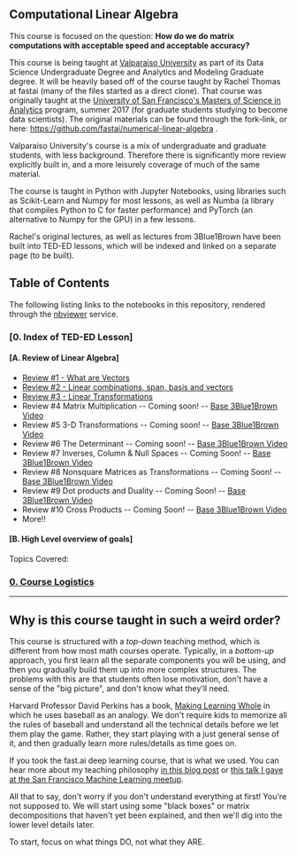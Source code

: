 ## Computational Linear Algebra

This course is focused on the question: **How do we do matrix computations with acceptable speed and acceptable accuracy?**

This course is being taught at [Valparaiso University](https://www.valpo.edu) as part of its Data Science Undergraduate Degree and Analytics and Modeling Graduate degree. It will be heavily based off of the course taught by Rachel Thomas at fastai (many of the files started as a direct clone). That course was originally taught at the [University of San Francisco's Masters of Science in Analytics](https://www.usfca.edu/arts-sciences/graduate-programs/analytics) program, summer 2017 (for graduate students studying to become data scientists). The original materials can be found through the fork-link, or here: https://github.com/fastai/numerical-linear-algebra . 

Valparaiso University's course is a mix of undergraduate and graduate students, with less background. Therefore there is significantly more review explicitly built in, and a more leisurely coverage of much of the same material.

The course is taught in Python with Jupyter Notebooks, using libraries such as Scikit-Learn and Numpy for most lessons, as well as Numba (a library that compiles Python to C for faster performance) and PyTorch (an alternative to Numpy for the GPU) in a few lessons.

Rachel's original lectures, as well as lectures from 3Blue1Brown have been built into TED-ED lessons, which will be indexed and linked on a separate page (to be built).

## Table of Contents
The following listing links to the notebooks in this repository, rendered through the [nbviewer](http://nbviewer.jupyter.org) service. 

### [0. Index of TED-ED Lesson]
#### [A. Review of Linear Algebra]
- [Review #1 - What are Vectors ](https://ed.ted.com/on/M3hYbFyL)
- [Review #2 - Linear combinations, span, basis and vectors](https://ed.ted.com/on/6NQlfY3k)
- [Review #3 - Linear Transformations](https://ed.ted.com/on/ljt7Pwqk)
- Review #4 Matrix Multiplication -- Coming soon! -- [Base 3Blue1Brown Video](https://youtu.be/XkY2DOUCWMU)
- Review #5 3-D Transformations -- Coming soon! -- [Base 3Blue1Brown Video](https://youtu.be/rHLEWRxRGiM)
- Review #6 The Determinant -- Coming soon! -- [Base 3Blue1Brown Video](https://youtu.be/Ip3X9LOh2dk)
- Review #7 Inverses, Column & Null Spaces -- Coming Soon! -- [Base 3Blue1Brown Video](https://youtu.be/uQhTuRlWMxw)
- Review #8 Nonsquare Matrices as Transformations -- Coming Soon! -- [Base 3Blue1Brown Video](https://youtu.be/v8VSDg_WQlA)
- Review #9 Dot products and Duality -- Coming Soon! -- [Base 3Blue1Brown Video](https://youtu.be/LyGKycYT2v0)
- Review #10 Cross Products -- Coming Soon! -- [Base 3Blue1Brown Video](https://youtu.be/eu6i7WJeinw)
- More!! 

#### [B. High Level overview of goals]

Topics Covered:
### [0. Course Logistics](https://nbviewer.jupyter.org/github/fastai/numerical-linear-algebra/blob/master/nbs/0.%20Course%20Logistics.ipynb) 

<!---
([Video 1](https://www.youtube.com/watch?v=8iGzBMboA0I&index=1&list=PLtmWHNX-gukIc92m1K0P6bIOnZb-mg0hY))
  - [My background](https://nbviewer.jupyter.org/github/fastai/numerical-linear-algebra/blob/master/nbs/0.%20Course%20Logistics.ipynb#Intro)
  - [Teaching Approach](https://nbviewer.jupyter.org/github/fastai/numerical-linear-algebra/blob/master/nbs/0.%20Course%20Logistics.ipynb#Teaching)
  - [Importance of Technical Writing](https://nbviewer.jupyter.org/github/fastai/numerical-linear-algebra/blob/master/nbs/0.%20Course%20Logistics.ipynb#Writing-Assignment)
  - [List of Excellent Technical Blogs](https://nbviewer.jupyter.org/github/fastai/numerical-linear-algebra/blob/master/nbs/0.%20Course%20Logistics.ipynb#Excellent-Technical-Blogs)
  - [Linear Algebra Review Resources](https://nbviewer.jupyter.org/github/fastai/numerical-linear-algebra/blob/master/nbs/0.%20Course%20Logistics.ipynb#Linear-Algebra)
--->

<!---
### [1. Why are we here?](http://nbviewer.jupyter.org/github/fastai/numerical-linear-algebra/blob/master/nbs/1.%20Why%20are%20we%20here.ipynb) ([Video 1](https://www.youtube.com/watch?v=8iGzBMboA0I&index=1&list=PLtmWHNX-gukIc92m1K0P6bIOnZb-mg0hY))
We start with a high level overview of some foundational concepts in numerical linear algebra.
  - [Matrix and Tensor Products](http://nbviewer.jupyter.org/github/fastai/numerical-linear-algebra/blob/master/nbs/1.%20Why%20are%20we%20here.ipynb#Matrix-and-Tensor-Products)
  - [Matrix Decompositions](http://nbviewer.jupyter.org/github/fastai/numerical-linear-algebra/blob/master/nbs/1.%20Why%20are%20we%20here.ipynb#Matrix-Decompositions)
  - [Accuracy](http://nbviewer.jupyter.org/github/fastai/numerical-linear-algebra/blob/master/nbs/1.%20Why%20are%20we%20here.ipynb#Accuracy)
  - [Memory use](http://nbviewer.jupyter.org/github/fastai/numerical-linear-algebra/blob/master/nbs/1.%20Why%20are%20we%20here.ipynb#Memory-Use)
  - [Speed](http://nbviewer.jupyter.org/github/fastai/numerical-linear-algebra/blob/master/nbs/1.%20Why%20are%20we%20here.ipynb#Speed)
  - [Parallelization & Vectorization](http://nbviewer.jupyter.org/github/fastai/numerical-linear-algebra/blob/master/nbs/1.%20Why%20are%20we%20here.ipynb#Scalability-/-parallelization)
--->

<!---
### [2. Topic Modeling with NMF and SVD](http://nbviewer.jupyter.org/github/fastai/numerical-linear-algebra/blob/master/nbs/2.%20Topic%20Modeling%20with%20NMF%20and%20SVD.ipynb) ([Video 2](https://www.youtube.com/watch?v=kgd40iDT8yY&list=PLtmWHNX-gukIc92m1K0P6bIOnZb-mg0hY&index=2) and [Video 3](https://www.youtube.com/watch?v=C8KEtrWjjyo&index=3&list=PLtmWHNX-gukIc92m1K0P6bIOnZb-mg0hY))
We will use the newsgroups dataset to try to identify the topics of different posts.  We use a term-document matrix that represents the frequency of the vocabulary in the documents.  We factor it using NMF, and then with SVD.
  - [Topic Frequency-Inverse Document Frequency (TF-IDF)](http://nbviewer.jupyter.org/github/fastai/numerical-linear-algebra/blob/master/nbs/2.%20Topic%20Modeling%20with%20NMF%20and%20SVD.ipynb#TF-IDF)
  - [Singular Value Decomposition (SVD)](http://nbviewer.jupyter.org/github/fastai/numerical-linear-algebra/blob/master/nbs/2.%20Topic%20Modeling%20with%20NMF%20and%20SVD.ipynb#Singular-Value-Decomposition-(SVD))
  - [Non-negative Matrix Factorization (NMF)](http://nbviewer.jupyter.org/github/fastai/numerical-linear-algebra/blob/master/nbs/2.%20Topic%20Modeling%20with%20NMF%20and%20SVD.ipynb#Non-negative-Matrix-Factorization-(NMF))
  - [Stochastic Gradient Descent (SGD)](http://nbviewer.jupyter.org/github/fastai/numerical-linear-algebra/blob/master/nbs/2.%20Topic%20Modeling%20with%20NMF%20and%20SVD.ipynb#Gradient-Descent)
  - [Intro to PyTorch](http://nbviewer.jupyter.org/github/fastai/numerical-linear-algebra/blob/master/nbs/2.%20Topic%20Modeling%20with%20NMF%20and%20SVD.ipynb#PyTorch)
  - [Truncated SVD](http://nbviewer.jupyter.org/github/fastai/numerical-linear-algebra/blob/master/nbs/2.%20Topic%20Modeling%20with%20NMF%20and%20SVD.ipynb#Truncated-SVD)
--->

<!---
### [3. Background Removal with Robust PCA](https://nbviewer.jupyter.org/github/fastai/numerical-linear-algebra/blob/master/nbs/3.%20Background%20Removal%20with%20Robust%20PCA.ipynb) ([Video 3](https://www.youtube.com/watch?v=C8KEtrWjjyo&index=3&list=PLtmWHNX-gukIc92m1K0P6bIOnZb-mg0hY), [Video 4](https://www.youtube.com/watch?v=Ys8R2nUTOAk&index=4&list=PLtmWHNX-gukIc92m1K0P6bIOnZb-mg0hY), and [Video 5](https://www.youtube.com/watch?v=O2x5KPJr5ag&list=PLtmWHNX-gukIc92m1K0P6bIOnZb-mg0hY&index=5))
Another application of SVD is to identify the people and remove the background of a surveillance video.  We will cover robust PCA, which uses randomized SVD.  And Randomized SVD uses the LU factorization.
  - [Load and View Video Data](https://nbviewer.jupyter.org/github/fastai/numerical-linear-algebra/blob/master/nbs/3.%20Background%20Removal%20with%20Robust%20PCA.ipynb#Load-and-view-the-data)
  - [SVD](https://nbviewer.jupyter.org/github/fastai/numerical-linear-algebra/blob/master/nbs/3.%20Background%20Removal%20with%20Robust%20PCA.ipynb#SVD)
  - [Principal Component Analysis (PCA)](https://github.com/fastai/numerical-linear-algebra/blob/master/nbs/3.%20Background%20Removal%20with%20Robust%20PCA.ipynb)
  - [L1 Norm Induces Sparsity](https://nbviewer.jupyter.org/github/fastai/numerical-linear-algebra/blob/master/nbs/3.%20Background%20Removal%20with%20Robust%20PCA.ipynb#L1-norm-induces-sparsity)
  - [Robust PCA](https://nbviewer.jupyter.org/github/fastai/numerical-linear-algebra/blob/master/nbs/3.%20Background%20Removal%20with%20Robust%20PCA.ipynb#Robust-PCA-(via-Primary-Component-Pursuit))
  - [LU factorization](https://nbviewer.jupyter.org/github/fastai/numerical-linear-algebra/blob/master/nbs/3.%20Background%20Removal%20with%20Robust%20PCA.ipynb#LU-Factorization)
  - [Stability of LU](https://nbviewer.jupyter.org/github/fastai/numerical-linear-algebra/blob/master/nbs/3.%20Background%20Removal%20with%20Robust%20PCA.ipynb#Stability)
  - [LU factorization with Pivoting](https://nbviewer.jupyter.org/github/fastai/numerical-linear-algebra/blob/master/nbs/3.%20Background%20Removal%20with%20Robust%20PCA.ipynb#LU-factorization-with-Partial-Pivoting)
  - [History of Gaussian Elimination](https://nbviewer.jupyter.org/github/fastai/numerical-linear-algebra/blob/master/nbs/3.%20Background%20Removal%20with%20Robust%20PCA.ipynb#History-of-Gaussian-Elimination)
  - [Block Matrix Multiplication](https://nbviewer.jupyter.org/github/fastai/numerical-linear-algebra/blob/master/nbs/3.%20Background%20Removal%20with%20Robust%20PCA.ipynb#Block-Matrices)
--->

<!---
### [4. Compressed Sensing with Robust Regression](http://nbviewer.jupyter.org/github/fastai/numerical-linear-algebra/blob/master/nbs/4.%20Compressed%20Sensing%20of%20CT%20Scans%20with%20Robust%20Regression.ipynb#4.-Compressed-Sensing-of-CT-Scans-with-Robust-Regression) ([Video 6](https://www.youtube.com/watch?v=YY9_EYNj5TY&list=PLtmWHNX-gukIc92m1K0P6bIOnZb-mg0hY&index=6) and [Video 7](https://www.youtube.com/watch?v=ZUGkvIM6ehM&list=PLtmWHNX-gukIc92m1K0P6bIOnZb-mg0hY&index=7))
Compressed sensing is critical to allowing CT scans with lower radiation-- the image can be reconstructed with less data.  Here we will learn the technique and apply it to CT images.
  - [Broadcasting](http://nbviewer.jupyter.org/github/fastai/numerical-linear-algebra/blob/master/nbs/4.%20Compressed%20Sensing%20of%20CT%20Scans%20with%20Robust%20Regression.ipynb#Broadcasting)
  - [Sparse matrices](http://nbviewer.jupyter.org/github/fastai/numerical-linear-algebra/blob/master/nbs/4.%20Compressed%20Sensing%20of%20CT%20Scans%20with%20Robust%20Regression.ipynb#Sparse-Matrices-(in-Scipy))
  - [CT Scans and Compressed Sensing](http://nbviewer.jupyter.org/github/fastai/numerical-linear-algebra/blob/master/nbs/4.%20Compressed%20Sensing%20of%20CT%20Scans%20with%20Robust%20Regression.ipynb#Sparse-Matrices-(in-Scipy))
  - [L1 and L2 regression](http://nbviewer.jupyter.org/github/fastai/numerical-linear-algebra/blob/master/nbs/4.%20Compressed%20Sensing%20of%20CT%20Scans%20with%20Robust%20Regression.ipynb#Regresssion)
--->

<!---
### [5. Predicting Health Outcomes with Linear Regressions](http://nbviewer.jupyter.org/github/fastai/numerical-linear-algebra/blob/master/nbs/5.%20Health%20Outcomes%20with%20Linear%20Regression.ipynb) ([Video 8](https://www.youtube.com/watch?v=SjX55V8zDXI&index=8&list=PLtmWHNX-gukIc92m1K0P6bIOnZb-mg0hY))
  - [Linear regression in sklearn](http://nbviewer.jupyter.org/github/fastai/numerical-linear-algebra/blob/master/nbs/5.%20Health%20Outcomes%20with%20Linear%20Regression.ipynb#Linear-regression-in-Scikit-Learn)
  - [Polynomial Features](http://nbviewer.jupyter.org/github/fastai/numerical-linear-algebra/blob/master/nbs/5.%20Health%20Outcomes%20with%20Linear%20Regression.ipynb#Polynomial-Features)
  - [Speeding up with Numba](http://nbviewer.jupyter.org/github/fastai/numerical-linear-algebra/blob/master/nbs/5.%20Health%20Outcomes%20with%20Linear%20Regression.ipynb#Speeding-up-feature-generation)
  - [Regularization and Noise](http://nbviewer.jupyter.org/github/fastai/numerical-linear-algebra/blob/master/nbs/5.%20Health%20Outcomes%20with%20Linear%20Regression.ipynb#Regularization-and-noise)
--->

<!---
### [6. How to Implement Linear Regression](http://nbviewer.jupyter.org/github/fastai/numerical-linear-algebra/blob/master/nbs/6.%20How%20to%20Implement%20Linear%20Regression.ipynb)([Video 8](https://www.youtube.com/watch?v=SjX55V8zDXI&index=8&list=PLtmWHNX-gukIc92m1K0P6bIOnZb-mg0hY))
  - [How did Scikit Learn do it?](http://nbviewer.jupyter.org/github/fastai/numerical-linear-algebra/blob/master/nbs/6.%20How%20to%20Implement%20Linear%20Regression.ipynb#How-did-sklearn-do-it?)
  - [Naive solution](http://nbviewer.jupyter.org/github/fastai/numerical-linear-algebra/blob/master/nbs/6.%20How%20to%20Implement%20Linear%20Regression.ipynb#Naive-Solution)
  - [Normal equations and Cholesky factorization](http://nbviewer.jupyter.org/github/fastai/numerical-linear-algebra/blob/master/nbs/6.%20How%20to%20Implement%20Linear%20Regression.ipynb#Normal-Equations-(Cholesky))
  - [QR factorization](http://nbviewer.jupyter.org/github/fastai/numerical-linear-algebra/blob/master/nbs/6.%20How%20to%20Implement%20Linear%20Regression.ipynb#QR-Factorization)
  - [SVD](http://nbviewer.jupyter.org/github/fastai/numerical-linear-algebra/blob/master/nbs/6.%20How%20to%20Implement%20Linear%20Regression.ipynb#SVD)
  - [Timing Comparison](http://nbviewer.jupyter.org/github/fastai/numerical-linear-algebra/blob/master/nbs/6.%20How%20to%20Implement%20Linear%20Regression.ipynb#Timing-Comparison)
  - [Conditioning & Stability](http://nbviewer.jupyter.org/github/fastai/numerical-linear-algebra/blob/master/nbs/6.%20How%20to%20Implement%20Linear%20Regression.ipynb#Conditioning-&-stability)
  - [Full vs Reduced Factorizations](http://nbviewer.jupyter.org/github/fastai/numerical-linear-algebra/blob/master/nbs/6.%20How%20to%20Implement%20Linear%20Regression.ipynb#Full-vs-Reduced-Factorizations)
  - [Matrix Inversion is Unstable](http://nbviewer.jupyter.org/github/fastai/numerical-linear-algebra/blob/master/nbs/6.%20How%20to%20Implement%20Linear%20Regression.ipynb#Matrix-Inversion-is-Unstable)
--->

<!---
### [7. PageRank with Eigen Decompositions](http://nbviewer.jupyter.org/github/fastai/numerical-linear-algebra/blob/master/nbs/7.%20PageRank%20with%20Eigen%20Decompositions.ipynb) ([Video 9](https://www.youtube.com/watch?v=AbB-w77yxD0&list=PLtmWHNX-gukIc92m1K0P6bIOnZb-mg0hY&index=9) and [Video 10](https://www.youtube.com/watch?v=1kw8bpA9QmQ&index=10&list=PLtmWHNX-gukIc92m1K0P6bIOnZb-mg0hY))
We have applied SVD to topic modeling, background removal, and linear regression. SVD is intimately connected to the eigen decomposition, so we will now learn how to calculate eigenvalues for a large matrix.  We will use DBpedia data, a large dataset of Wikipedia links, because here the principal eigenvector gives the relative importance of different Wikipedia pages (this is the basic idea of Google's PageRank algorithm).  We will look at 3 different methods for calculating eigenvectors, of increasing complexity (and increasing usefulness!).
  - [SVD](http://nbviewer.jupyter.org/github/fastai/numerical-linear-algebra/blob/master/nbs/7.%20PageRank%20with%20Eigen%20Decompositions.ipynb#Motivation)
  - [DBpedia Dataset](http://nbviewer.jupyter.org/github/fastai/numerical-linear-algebra/blob/master/nbs/7.%20PageRank%20with%20Eigen%20Decompositions.ipynb#DBpedia)
  - [Power Method](http://nbviewer.jupyter.org/github/fastai/numerical-linear-algebra/blob/master/nbs/7.%20PageRank%20with%20Eigen%20Decompositions.ipynb#Power-method)
  - [QR Algorithm](http://nbviewer.jupyter.org/github/fastai/numerical-linear-algebra/blob/master/nbs/7.%20PageRank%20with%20Eigen%20Decompositions.ipynb#QR-Algorithm)
  - [Two-phase approach to finding eigenvalues](http://nbviewer.jupyter.org/github/fastai/numerical-linear-algebra/blob/master/nbs/7.%20PageRank%20with%20Eigen%20Decompositions.ipynb#A-Two-Phase-Approach) 
  - [Arnoldi Iteration](http://nbviewer.jupyter.org/github/fastai/numerical-linear-algebra/blob/master/nbs/7.%20PageRank%20with%20Eigen%20Decompositions.ipynb#Arnoldi-Iteration)
--->

<!---
### [8. Implementing QR Factorization](http://nbviewer.jupyter.org/github/fastai/numerical-linear-algebra/blob/master/nbs/8.%20Implementing%20QR%20Factorization.ipynb) ([Video 10](https://www.youtube.com/watch?v=1kw8bpA9QmQ&index=10&list=PLtmWHNX-gukIc92m1K0P6bIOnZb-mg0hY))
  - [Gram-Schmidt](http://nbviewer.jupyter.org/github/fastai/numerical-linear-algebra/blob/master/nbs/8.%20Implementing%20QR%20Factorization.ipynb#Gram-Schmidt)
  - [Householder](http://nbviewer.jupyter.org/github/fastai/numerical-linear-algebra/blob/master/nbs/8.%20Implementing%20QR%20Factorization.ipynb#Householder)
  - [Stability Examples](http://nbviewer.jupyter.org/github/fastai/numerical-linear-algebra/blob/master/nbs/8.%20Implementing%20QR%20Factorization.ipynb#Ex-9.2:-Classical-vs-Modified-Gram-Schmidt)
--->

<hr>

## Why is this course taught in such a weird order?

This course is structured with a *top-down* teaching method, which is different from how most math courses operate.  Typically, in a *bottom-up* approach, you first learn all the separate components you will be using, and then you gradually build them up into more complex structures.  The problems with this are that students often lose motivation, don't have a sense of the "big picture", and don't know what they'll need.

Harvard Professor David Perkins has a book, [Making Learning Whole](https://www.amazon.com/Making-Learning-Whole-Principles-Transform/dp/0470633719) in which he uses baseball as an analogy.  We don't require kids to memorize all the rules of baseball and understand all the technical details before we let them play the game.  Rather, they start playing with a just general sense of it, and then gradually learn more rules/details as time goes on.

If you took the fast.ai deep learning course, that is what we used.  You can hear more about my teaching philosophy [in this blog post](http://www.fast.ai/2016/10/08/teaching-philosophy/) or [this talk I gave at the San Francisco Machine Learning meetup](https://vimeo.com/214233053).

All that to say, don't worry if you don't understand everything at first!  You're not supposed to.  We will start using some "black boxes" or matrix decompositions that haven't yet been explained, and then we'll dig into the lower level details later.

To start, focus on what things DO, not what they ARE.
